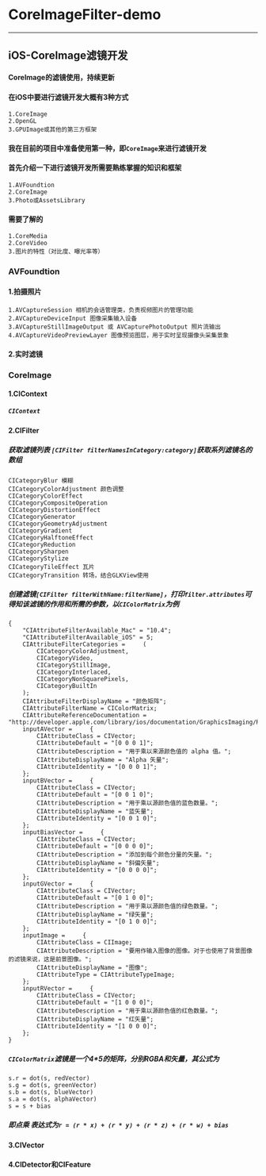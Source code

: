 # CoreImageFilter-demo
---
iOS-CoreImage滤镜开发
---
#### CoreImage的滤镜使用，持续更新
#### 在iOS中要进行滤镜开发大概有3种方式
    1.CoreImage
    2.OpenGL
    3.GPUImage或其他的第三方框架
#### 我在目前的项目中准备使用第一种，即`CoreImage`来进行滤镜开发
#### 首先介绍一下进行滤镜开发所需要熟练掌握的知识和框架
    1.AVFoundtion
    2.CoreImage
    3.Photo或AssetsLibrary
#### 需要了解的
    1.CoreMedia
    2.CoreVideo
    3.图片的特性（对比度、曝光率等）
### AVFoundtion
#### 1.拍摄照片
    1.AVCaptureSession 相机的会话管理类，负责视频图片的管理功能
    2.AVCaptureDeviceInput 图像采集输入设备
    3.AVCaptureStillImageOutput 或 AVCapturePhotoOutput 照片流输出
    4.AVCaptureVideoPreviewLayer 图像预览图层，用于实时呈现摄像头采集景象

#### 2.实时滤镜

### CoreImage
#### 1.CIContext
##### `CIContext`
#### 2.CIFilter
##### 获取滤镜列表 `[CIFilter filterNamesInCategory:category]`获取系列滤镜名的数组
    CICategoryBlur 模糊
    CICategoryColorAdjustment 颜色调整
    CICategoryColorEffect
    CICategoryCompositeOperation
    CICategoryDistortionEffect
    CICategoryGenerator
    CICategoryGeometryAdjustment
    CICategoryGradient
    CICategoryHalftoneEffect
    CICategoryReduction
    CICategorySharpen
    CICategoryStylize
    CICategoryTileEffect 瓦片
    CICategoryTransition 转场，结合GLKView使用

##### 创建滤镜`[CIFilter filterWithName:filterName]`，打印`filter.attributes`可得知该滤镜的作用和所需的参数，以`CIColorMatrix`为例
```
{
    "CIAttributeFilterAvailable_Mac" = "10.4";
    "CIAttributeFilterAvailable_iOS" = 5;
    CIAttributeFilterCategories =     (
        CICategoryColorAdjustment,
        CICategoryVideo,
        CICategoryStillImage,
        CICategoryInterlaced,
        CICategoryNonSquarePixels,
        CICategoryBuiltIn
    );
    CIAttributeFilterDisplayName = "颜色矩阵";
    CIAttributeFilterName = CIColorMatrix;
    CIAttributeReferenceDocumentation = "http://developer.apple.com/library/ios/documentation/GraphicsImaging/Reference/CoreImageFilterReference/index.html#//apple_ref/doc/filter/ci/CIColorMatrix";
    inputAVector =     {
        CIAttributeClass = CIVector;
        CIAttributeDefault = "[0 0 0 1]";
        CIAttributeDescription = "用于乘以来源颜色值的 alpha 值。";
        CIAttributeDisplayName = "Alpha 矢量";
        CIAttributeIdentity = "[0 0 0 1]";
    };
    inputBVector =     {
        CIAttributeClass = CIVector;
        CIAttributeDefault = "[0 0 1 0]";
        CIAttributeDescription = "用于乘以源颜色值的蓝色数量。";
        CIAttributeDisplayName = "蓝矢量";
        CIAttributeIdentity = "[0 0 1 0]";
    };
    inputBiasVector =     {
        CIAttributeClass = CIVector;
        CIAttributeDefault = "[0 0 0 0]";
        CIAttributeDescription = "添加到每个颜色分量的矢量。";
        CIAttributeDisplayName = "斜偏矢量";
        CIAttributeIdentity = "[0 0 0 0]";
    };
    inputGVector =     {
        CIAttributeClass = CIVector;
        CIAttributeDefault = "[0 1 0 0]";
        CIAttributeDescription = "用于乘以源颜色值的绿色数量。";
        CIAttributeDisplayName = "绿矢量";
        CIAttributeIdentity = "[0 1 0 0]";
    };
    inputImage =     {
        CIAttributeClass = CIImage;
        CIAttributeDescription = "要用作输入图像的图像。对于也使用了背景图像的滤镜来说，这是前景图像。";
        CIAttributeDisplayName = "图像";
        CIAttributeType = CIAttributeTypeImage;
    };
    inputRVector =     {
        CIAttributeClass = CIVector;
        CIAttributeDefault = "[1 0 0 0]";
        CIAttributeDescription = "用于乘以源颜色值的红色数量。";
        CIAttributeDisplayName = "红矢量";
        CIAttributeIdentity = "[1 0 0 0]";
    };
}
```
##### `CIColorMatrix`滤镜是一个4*5的矩阵，分别RGBA和矢量，其公式为
```
s.r = dot(s, redVector)
s.g = dot(s, greenVector)
s.b = dot(s, blueVector)
s.a = dot(s, alphaVector)
s = s + bias
```
##### 即点乘 表达式为`r = (r * x) + (r * y) + (r * z) + (r * w) + bias`


#### 3.CIVector
#### 4.CIDetector和CIFeature
